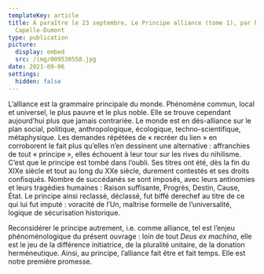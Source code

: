 ```yaml
---
templateKey: article
title: À paraître le 23 septembre, Le Principe alliance (tome 1), par Philippe
  Capelle-Dumont
type: publication
picture:
  display: embed
  src: /img/009530558.jpg
date: 2021-09-06
settings:
  hidden: false
---
```

L’alliance est la grammaire principale du monde. Phénomène commun, local et universel, le plus pauvre et le plus noble. Elle se trouve cependant aujourd’hui plus que jamais contrariée. Le monde est en dés-alliance sur le plan social, politique, anthropologique, écologique, techno-scientifique, métaphysique. Les demandes répétées de « recréer du lien » en corroborent le fait plus qu’elles n’en dessinent une alternative : affranchies de tout « principe », elles échouent à leur tour sur les rives du nihilisme. C’est que le principe est tombé dans l’oubli. Ses titres ont été, dès la fin du XIXe siècle et tout au long du XXe siècle, durement contestés et ses droits confisqués. Nombre de succédanés se sont imposés, avec leurs antinomies et leurs tragédies humaines : Raison suffisante, Progrès, Destin, Cause, État. Le principe ainsi reclassé, déclassé, fut biffé derechef au titre de ce qui lui fut imputé : voracité de l’Un, maîtrise formelle de l’universalité, logique de sécurisation historique.

Reconsidérer le principe autrement, i.e. comme alliance, tel est l’enjeu phénoménologique du présent ouvrage : loin de tout *Deus ex machina*, elle est le jeu de la différence initiatrice, de la pluralité unitaire, de la donation herméneutique. Ainsi, au principe, l’alliance fait être et fait temps. Elle est notre première promesse.